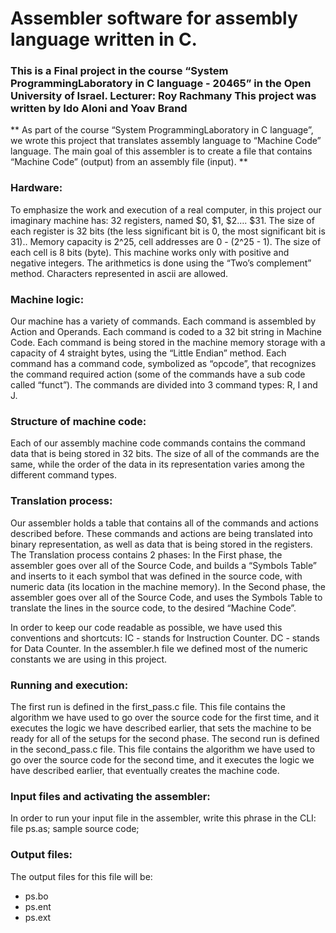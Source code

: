# Assembler software for assembly language written in C.

### This is a Final project in the course “System ProgrammingLaboratory in C language - 20465” in the Open University of Israel. Lecturer: Roy Rachmany This project was written by Ido Aloni and Yoav Brand

** As part of the course “System ProgrammingLaboratory in C language”, we wrote this project that translates assembly language to “Machine Code” language. The main goal of this assembler is to create a file that contains “Machine Code” (output) from an assembly file (input). **

### Hardware:

To emphasize the work and execution of a real computer, in this project our imaginary machine has: 32 registers, named $0, $1, $2…. $31. The size of each register is 32 bits (the less significant bit is 0, the most significant bit is 31).. Memory capacity is 2^25, cell addresses are 0 - (2^25 - 1). The size of each cell is 8 bits (byte). This machine works only with positive and negative integers. The arithmetics is done using the “Two’s complement” method. Characters represented in ascii are allowed.

### Machine logic:

Our machine has a variety of commands. Each command is assembled by Action and Operands. Each command is coded to a 32 bit string in Machine Code. Each command is being stored in the machine memory storage with a capacity of 4 straight bytes, using the “Little Endian” method. Each command has a command code, symbolized as “opcode”, that recognizes the command required action (some of the commands have a sub code called “funct”). The commands are divided into 3 command types: R, I and J.

### Structure of machine code:

Each of our assembly machine code commands contains the command data that is being stored in 32 bits. The size of all of the commands are the same, while the order of the data in its representation varies among the different command types.

### Translation process:

Our assembler holds a table that contains all of the commands and actions described before. These commands and actions are being translated into binary representation, as well as data that is being stored in the registers. The Translation process contains 2 phases: In the First phase, the assembler goes over all of the Source Code, and builds a “Symbols Table” and inserts to it each symbol that was defined in the source code, with numeric data (its location in the machine memory). In the Second phase, the assembler goes over all of the Source Code, and uses the Symbols Table to translate the lines in the source code, to the desired “Machine Code”.

In order to keep our code readable as possible, we have used this conventions and shortcuts: IC - stands for Instruction Counter. DC - stands for Data Counter. In the assembler.h file we defined most of the numeric constants we are using in this project.

### Running and execution:

The first run is defined in the first_pass.c file. This file contains the algorithm we have used to go over the source code for the first time, and it executes the logic we have described earlier, that sets the machine to be ready for all of the setups for the second phase. The second run is defined in the second_pass.c file. This file contains the algorithm we have used to go over the source code for the second time, and it executes the logic we have described earlier, that eventually creates the machine code.

### Input files and activating the assembler:

In order to run your input file in the assembler, write this phrase in the CLI:
file ps.as;
sample source code;

### Output files:

The output files for this file will be:

- ps.bo
- ps.ent
- ps.ext
